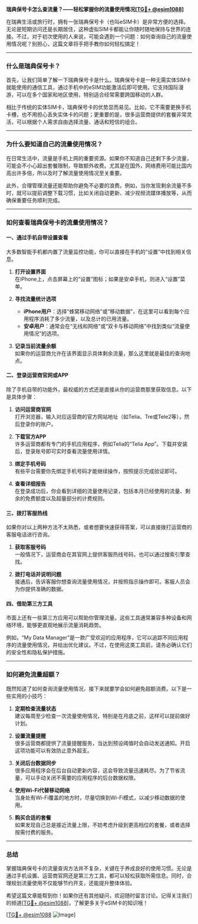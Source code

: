 **瑞典保号卡怎么查流量？——轻松掌握你的流量使用情况[[TG💪+ @esim1088](https://t.me/s/esim1088)]**

在瑞典生活或旅行时，拥有一张瑞典保号卡（也叫eSIM卡）是非常方便的选择。无论是短期访问还是长期居住，这种虚拟SIM卡都能让你随时随地保持与世界的连接。不过，对于初次使用的人来说，可能会遇到一个问题：如何查询自己的流量使用情况呢？别担心，这篇文章将手把手教你如何轻松搞定！

---

### **什么是瑞典保号卡？**
首先，让我们简单了解一下瑞典保号卡是什么。瑞典保号卡是一种无需实体SIM卡就能使用的通信工具，通过手机中的eSIM功能激活后即可使用。它支持国际漫游，可以在多个国家和地区使用，特别适合经常需要跨国移动的人群。

相比于传统的实体SIM卡，瑞典保号卡的优势显而易见。比如，它不需要更换手机卡槽，也不用担心丢失实体卡的问题；更重要的是，很多运营商提供的套餐非常灵活，可以根据个人需求自由选择流量、通话和短信的组合。

---

### **为什么要知道自己的流量使用情况？**
在日常生活中，流量是手机上网的重要资源。如果你不知道自己还剩下多少流量，可能会不小心超出套餐限制，导致额外收费。尤其是在国外，网络费用可能比国内高出许多倍，所以及时了解流量使用情况至关重要。

此外，合理管理流量还能帮助你避免不必要的浪费。例如，当你发现剩余流量不多时，就可以提前调整下载习惯，比如关闭自动更新、减少视频流媒体播放等，从而确保重要任务顺利完成。

---

### **如何查看瑞典保号卡的流量使用情况？**

#### **一、通过手机自带设置查看**
大多数智能手机都内置了流量监控功能，你可以直接在手机的“设置”中找到相关信息。

1. **打开设置界面**  
   在iPhone上，点击屏幕上的“设置”图标；如果是安卓手机，则进入“设置”菜单。
   
2. **寻找流量统计选项**  
   - **iPhone用户**：选择“蜂窝移动网络”或“移动数据”，在这里可以看到每个应用程序消耗了多少流量，以及总计的已用流量。
   - **安卓用户**：通常会在“无线和网络”或“双卡与移动网络”中找到类似“流量使用情况”的选项。

3. **记录当前流量余额**  
   如果你的运营商允许在该界面显示具体剩余流量，那么这里就是最佳的查询地点。

#### **二、登录运营商官网或APP**
除了手机自带的功能外，最权威的方式还是直接从你的运营商那里获取信息。以下是具体步骤：

1. **访问运营商官网**  
   打开浏览器，输入对应运营商的官方网站地址（如Telia、Tre或Tele2等），然后登录你的账户。

2. **下载官方APP**  
   许多运营商都有专门的手机应用程序，例如Telia的“Telia App”。下载并安装后，登录账号即可实时查看流量使用详情。

3. **绑定手机号码**  
   有些平台需要你先绑定手机号码才能继续操作，按照提示完成验证即可。

4. **查看详细报告**  
   在登录成功后，你会看到详细的流量使用记录，包括本月已经使用的流量、剩余的免费额度以及超量部分的计费规则。

#### **三、拨打客服热线**
如果你对以上两种方法不太熟悉，或者想要快速获得答案，可以直接拨打运营商的客服电话进行咨询。

1. **获取客服号码**  
   一般情况下，运营商会在其官网上提供客服热线号码，也可以通过搜索引擎查找。

2. **拨打电话并说明问题**  
   接通后，告诉客服你想查询流量使用情况，并按照指示操作即可。客服人员会为你提供准确的数据。

#### **四、借助第三方工具**
市面上还有一些第三方应用可以帮助你管理流量。这些工具通常兼容多种设备和网络环境，能够更直观地展示流量消耗趋势。

例如，“My Data Manager”是一款广受欢迎的应用程序，它可以追踪不同应用程序的流量使用情况，并给出优化建议。不过，在使用这类工具前，请务必确认它们的安全性和隐私保护措施。

---

### **如何避免流量超额？**
既然知道了如何查询流量使用情况，接下来就要学会如何避免超额消费。以下是一些实用的小技巧：

1. **定期检查流量状态**  
   建议每周至少检查一次流量使用情况，特别是在月底之前，这样可以提前做好计划。

2. **设置流量提醒**  
   很多运营商都提供了流量提醒服务，当达到预设阈值时会自动发送通知。开启这项功能可以有效防止意外超支。

3. **关闭后台数据同步**  
   很多应用程序会在后台自动更新内容，这会导致流量迅速耗尽。为了节省流量，可以手动关闭不需要的应用程序的后台数据权限。

4. **使用Wi-Fi代替移动网络**  
   当身处有Wi-Fi覆盖的地方时，尽量切换到Wi-Fi模式，以减少移动数据的使用。

5. **购买合适的套餐**  
   如果发现自己总是接近流量上限，不妨考虑升级到更高档位的套餐，或者选择按需付费的服务。

---

### **总结**
掌握瑞典保号卡的流量查询方法并不复杂，关键在于养成良好的使用习惯。无论是通过手机设置、运营商官网还是第三方工具，都可以轻松获取所需信息。同时，合理规划流量使用不仅能够节约开支，还能提升整体体验。

希望这篇文章能帮到你！如果你还有其他疑问，欢迎随时留言讨论。记得关注我们的频道[[TG💪+ @esim1088](https://t.me/s/esim1088)]，了解更多关于eSIM卡的知识哦！

[[TG💪+ @esim1088](https://t.me/s/esim1088) ![Image](https://i.postimg.cc/4NQfJmqS/Snipaste-2025-05-13-00-14-12.png)]